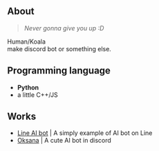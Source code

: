## About 
> *Never gonna give you up :D*  

Human/Koala  
make discord bot or something else.

## Programming language
- **Python**
- a little C++/JS

## Works
- [Line AI bot](https://github.com/lchenglin29/LineAIbot_OpenSource) | A simply example of AI bot on Line
- [Oksana](https://github.com/lchenglin29/Oksana_on_discord) | A cute AI bot in discord 



<!---
lchenglin29/lchenglin29 is a ✨ special ✨ repository because its `README.md` (this file) appears on your GitHub profile.
You can click the Preview link to take a look at your changes.
--->
